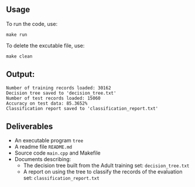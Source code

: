 ## Usage

To run the code, use:

```
make run
```

To delete the excutable file, use:

```
make clean
```

## Output:

```
Number of training records loaded: 30162
Decision tree saved to 'decision_tree.txt'
Number of test records loaded: 15060
Accuracy on test data: 85.3652%
Classification report saved to 'classification_report.txt'
```

## Deliverables

- An executable program `tree`
- A readme file `README.md`
- Source code `main.cpp` and Makefile
- Documents describing:
  -  The decision tree built from the Adult training set: `decision_tree.txt` 
  - A report on using the tree to classify the records of the evaluation set: `classification_report.txt`